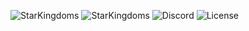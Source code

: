 ![StarKingdoms](https://img.shields.io/github/workflow/status/starkingdoms/starkingdoms-server/docker-build)
![StarKingdoms](https://img.shields.io/github/workflow/status/starkingdoms/starkingdoms-server/CodeQL?label=checks)
![Discord](https://img.shields.io/discord/822879392492421241)
![License](https://img.shields.io/github/license/starkingdoms/starkingdoms-server)

